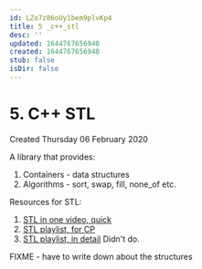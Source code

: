 ```yaml
---
id: LZo7z86oUy1bem9plvKp4
title: 5 _c++_stl
desc: ''
updated: 1644767656940
created: 1644767656940
stub: false
isDir: false
---
```

# 5. C++ STL
Created Thursday 06 February 2020

A library that provides:

1. Containers - data structures
2. Algorithms - sort, swap, fill, none_of etc.


Resources for STL:

1. [STL in one video, quick](https://www.youtube.com/watch?v=mOzPZ3hWFVQ&t=328s)
2. [STL playlist, for CP](https://youtube.com/playlist?list=PLauivoElc3gh3RCiQA82MDI-gJfXQQVnn)
3. [STL playlist, in detail](https://youtube.com/playlist?list=PLZ9NgFYEMxp5oH3mrr4IlFBn03rjS-gN1) Didn't do.


FIXME - have to write down about the structures

